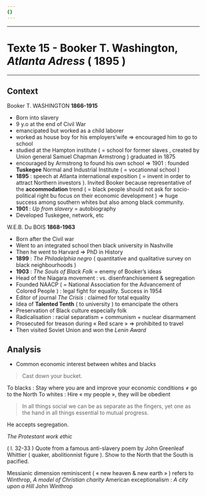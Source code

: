 ```yaml
---
{}
---
```

***
# Texte 15 - Booker T. Washington, *Atlanta Adress* ( 1895 )
***
## Context 

Booker T. WASHINGTON **1866-1915** 
- Born into slavery 
- 9 y.o at the end of Civil War 
- emancipated but worked as a child laborer 
- worked as house boy for his employers’wife ⇒ encouraged him to go to school 
- studied at the Hampton institute ( = school for former slaves , created by Union general Samuel Chapman Armstrong ) graduated in 1875
- encouraged by Armstrong to found his own school ⇒ 1901 : founded **Tuskegee** Normal and Industrial Institute ( = vocationnal school )
- **1895** : speech at Atlanta international exposition ( = invent in order to attract Northern investors ). Invited Booker because representative of the **accommodation** trend ( = black people should not ask for socio-political right bu focus on their economic development ) ⇒ huge success among southern whites but also among black community. 
- **1901** : *Up from slavery* = autobiography 
- Developed Tuskegee, network, etc 

W.E.B. Du BOIS **1868-1963**
- Born after the Civil war 
- Went to an integrated school then black university in Nashville 
- Then he went to Harvard ⇒ PhD in History 
- **1899** : *The Philadelphia negro*  ( quantitative and qualitative survey on black neighbourhoods )
- **1903** : *The Souls of Black Folk* = enemy of Booker’s ideas 
- Head of the Niagara movement : vs. disenfranchisement & segregation 
- Founded NAACP (  = National Association for the Advancement of Colored People ) : legal fight for equality. Success in 1954
- Editor of journal *The Crisis* : claimed for total equality 
- Idea of **Talented Tenth** ( to university ) to emancipate the others 
- Preservation of Black culture especially folk 
- Radicalisation : racial separatism + communism + nuclear disarmament 
- Prosecuted for treason during « Red scare » ⇒ prohibited to travel 
- Then visited Soviet Union and won the *Lenin Award*

## Analysis 

- Common economic interest between whites and blacks 

> Cast down your bucket. 

To blacks : Stay where you are and improve your economic conditions ≠ go to the North 
To whites : Hire « my people », they will be obedient 

> In all things social we can be as separate as the fingers, yet one as the hand in all things essential to mutual progress.

He accepts segregation. 

*The Protestant work ethic* 

( l. 32-33 ) Quote from a famous anti-slavery poem by John Greenleaf Whittier ( quaker, abolitionnist figure ). Show to the North that the South is pacified.  

Messianic dimension reminiscent ( « new heaven & new earth » ) refers to Winthrop, *A model of Christian charity* 
American exceptionalism : *A city upon a Hill* John Winthrop  

